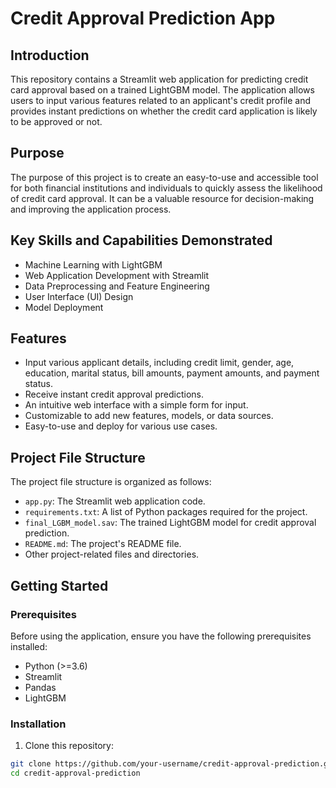 # Credit Approval Prediction App

## Introduction

This repository contains a Streamlit web application for predicting credit card approval based on a trained LightGBM model. The application allows users to input various features related to an applicant's credit profile and provides instant predictions on whether the credit card application is likely to be approved or not.

## Purpose

The purpose of this project is to create an easy-to-use and accessible tool for both financial institutions and individuals to quickly assess the likelihood of credit card approval. It can be a valuable resource for decision-making and improving the application process.

## Key Skills and Capabilities Demonstrated

- Machine Learning with LightGBM
- Web Application Development with Streamlit
- Data Preprocessing and Feature Engineering
- User Interface (UI) Design
- Model Deployment

## Features

- Input various applicant details, including credit limit, gender, age, education, marital status, bill amounts, payment amounts, and payment status.
- Receive instant credit approval predictions.
- An intuitive web interface with a simple form for input.
- Customizable to add new features, models, or data sources.
- Easy-to-use and deploy for various use cases.

## Project File Structure

The project file structure is organized as follows:

- `app.py`: The Streamlit web application code.
- `requirements.txt`: A list of Python packages required for the project.
- `final_LGBM_model.sav`: The trained LightGBM model for credit approval prediction.
- `README.md`: The project's README file.
- Other project-related files and directories.

## Getting Started

### Prerequisites

Before using the application, ensure you have the following prerequisites installed:

- Python (>=3.6)
- Streamlit
- Pandas
- LightGBM

### Installation

1. Clone this repository:

```bash
git clone https://github.com/your-username/credit-approval-prediction.git
cd credit-approval-prediction

